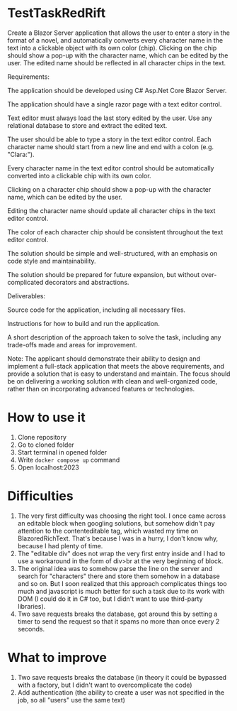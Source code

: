 # TestTaskRedRift
Create a Blazor Server application that allows the user to enter a story in the format of a novel, and automatically converts every character name in the text into a clickable object with its own color (chip). Clicking on the chip should show a pop-up with the character name, which can be edited by the user. The edited name should be reflected in all character chips in the text.

Requirements:

The application should be developed using C# Asp.Net Core Blazor Server.

The application should have a single razor page with a text editor control.

Text editor must always load the last story edited by the user. Use any relational database to store and extract the edited text.

The user should be able to type a story in the text editor control. Each character name should start from a new line and end with a colon (e.g. "Clara:").

Every character name in the text editor control should be automatically converted into a clickable chip with its own color.

Clicking on a character chip should show a pop-up with the character name, which can be edited by the user.

Editing the character name should update all character chips in the text editor control.

The color of each character chip should be consistent throughout the text editor control.

The solution should be simple and well-structured, with an emphasis on code style and maintainability.

The solution should be prepared for future expansion, but without over-complicated decorators and abstractions.

Deliverables:

Source code for the application, including all necessary files.

Instructions for how to build and run the application.

A short description of the approach taken to solve the task, including any trade-offs made and areas for improvement.

Note: The applicant should demonstrate their ability to design and implement a full-stack application that meets the above requirements, and provide a solution that is easy to understand and maintain. The focus should be on delivering a working solution with clean and well-organized code, rather than on incorporating advanced features or technologies.
# How to use it
1. Clone repository
2. Go to cloned folder
3. Start terminal in opened folder
4. Write ```docker compose up``` command
5. Open localhost:2023
# Difficulties
1. The very first difficulty was choosing the right tool. I once came across an editable block when googling solutions, but somehow didn't pay attention to the contenteditable tag, which wasted my time on BlazoredRichText. That's because I was in a hurry, I don't know why,  because I had plenty of time.
2. The "editable div" does not wrap the very first entry inside and I had to use a workaround in the form of div>br at the very beginning of block.
3. The original idea was to somehow parse the line on the server  and search for  "characters" there and store them somehow in a database and so on. But I soon realized that this approach complicates things too much and javascript is much better for such a task due to its work with DOM (I could do it in C# too, but I didn't want to use third-party libraries).
4. Two save requests breaks the database, got around this by setting a timer to send the request so that it spams no more than once every 2 seconds.
# What to improve
1. Two save requests breaks the database (in theory it could be bypassed with a factory, but I didn't want to overcomplicate the code)
2. Add authentication (the ability to create a user was not specified in the job, so all "users" use the same text)